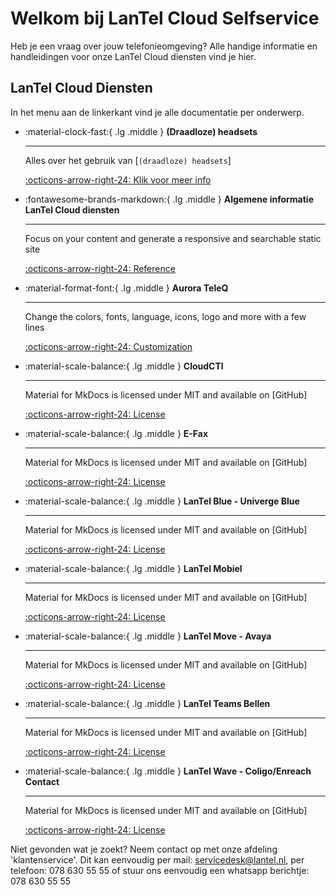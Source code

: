 # Welkom bij LanTel Cloud Selfservice

Heb je een vraag over jouw telefonieomgeving? Alle handige informatie en handleidingen voor onze LanTel Cloud diensten vind je hier.

## LanTel Cloud Diensten

In het menu aan de linkerkant vind je alle documentatie per onderwerp.



<div class="grid cards" markdown>

-   :material-clock-fast:{ .lg .middle } __(Draadloze) headsets__
    
    ---
    
    Alles over het gebruik van [`(draadloze) headsets`]
    
    [:octicons-arrow-right-24: Klik voor meer info](#)

-   :fontawesome-brands-markdown:{ .lg .middle } __Algemene informatie LanTel Cloud diensten__
   
    ---
   
    Focus on your content and generate a responsive and searchable static site
    
    [:octicons-arrow-right-24: Reference](#)

-   :material-format-font:{ .lg .middle } __Aurora TeleQ__
    
    ---
    
    Change the colors, fonts, language, icons, logo and more with a few lines
    
    [:octicons-arrow-right-24: Customization](#)

-   :material-scale-balance:{ .lg .middle } __CloudCTI__
    
    ---
    
    Material for MkDocs is licensed under MIT and available on [GitHub]
    
    [:octicons-arrow-right-24: License](#)

-   :material-scale-balance:{ .lg .middle } __E-Fax__
   
    ---
   
    Material for MkDocs is licensed under MIT and available on [GitHub]
    
    [:octicons-arrow-right-24: License](#)

-   :material-scale-balance:{ .lg .middle } __LanTel Blue - Univerge Blue__
    
    ---
    
    Material for MkDocs is licensed under MIT and available on [GitHub]
    
    [:octicons-arrow-right-24: License](#)

-   :material-scale-balance:{ .lg .middle } __LanTel Mobiel__
   
    ---
   
    Material for MkDocs is licensed under MIT and available on [GitHub]
    
    [:octicons-arrow-right-24: License](#)

-   :material-scale-balance:{ .lg .middle } __LanTel Move - Avaya__
    
    ---
    
    Material for MkDocs is licensed under MIT and available on [GitHub]
    
    [:octicons-arrow-right-24: License](#)

-   :material-scale-balance:{ .lg .middle } __LanTel Teams Bellen__
   
    ---
   
    Material for MkDocs is licensed under MIT and available on [GitHub]
    
    [:octicons-arrow-right-24: License](#)

-   :material-scale-balance:{ .lg .middle } __LanTel Wave - Coligo/Enreach Contact__
    
    ---
    
    Material for MkDocs is licensed under MIT and available on [GitHub]
    
    [:octicons-arrow-right-24: License](#)
</div>



Niet gevonden wat je zoekt? Neem contact op met onze afdeling 'klantenservice'.
Dit kan eenvoudig per mail: servicedesk@lantel.nl, per telefoon: 078 630 55 55 of stuur ons eenvoudig een whatsapp berichtje: 078 630 55 55
